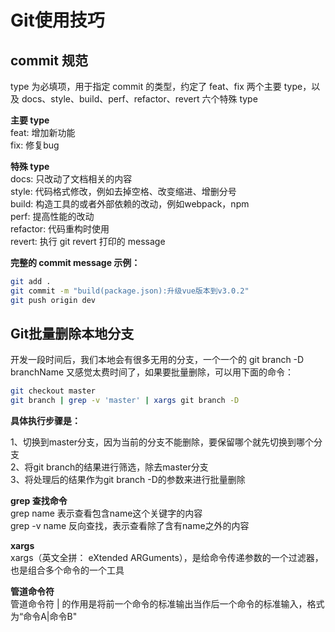 # Git使用技巧

## commit 规范

type 为必填项，用于指定 commit 的类型，约定了 feat、fix 两个主要 type，以及 docs、style、build、perf、refactor、revert 六个特殊 type

**主要 type**  
feat:     增加新功能  
fix:      修复bug

**特殊 type**  
docs:     只改动了文档相关的内容  
style:    代码格式修改，例如去掉空格、改变缩进、增删分号  
build:    构造工具的或者外部依赖的改动，例如webpack，npm  
perf:     提高性能的改动  
refactor: 代码重构时使用  
revert:   执行 git revert 打印的 message  

**完整的 commit message 示例：**


```bash
git add .
git commit -m "build(package.json):升级vue版本到v3.0.2"
git push origin dev
```

## Git批量删除本地分支

开发一段时间后，我们本地会有很多无用的分支，一个一个的
git branch -D branchName 又感觉太费时间了，如果要批量删除，可以用下面的命令：

```bash
git checkout master
git branch | grep -v 'master' | xargs git branch -D
```

**具体执行步骤是：**

1、切换到master分支，因为当前的分支不能删除，要保留哪个就先切换到哪个分支  
2、将git branch的结果进行筛选，除去master分支  
3、将处理后的结果作为git branch -D的参数来进行批量删除


**grep 查找命令**  
grep name 表示查看包含name这个关键字的内容  
grep -v name 反向查找，表示查看除了含有name之外的内容

**xargs**  
xargs（英文全拼： eXtended ARGuments），是给命令传递参数的一个过滤器，也是组合多个命令的一个工具

**管道命令符**  
管道命令符 | 的作用是将前一个命令的标准输出当作后一个命令的标准输入，格式为“命令A|命令B"